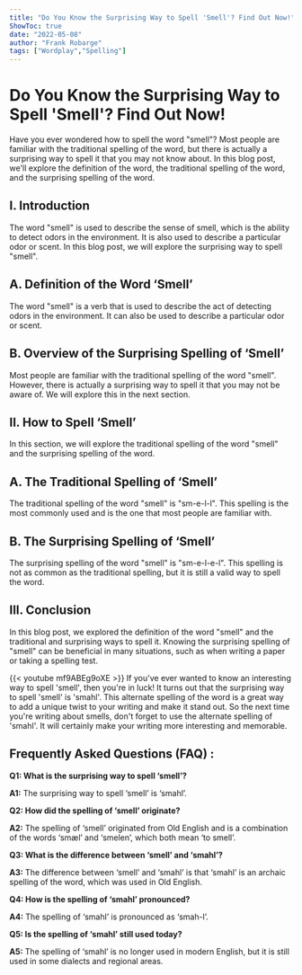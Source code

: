 ```yaml
---
title: "Do You Know the Surprising Way to Spell 'Smell'? Find Out Now!"
ShowToc: true 
date: "2022-05-08"
author: "Frank Robarge" 
tags: ["Wordplay","Spelling"]
---
```

# Do You Know the Surprising Way to Spell 'Smell'? Find Out Now!

Have you ever wondered how to spell the word "smell"? Most people are familiar with the traditional spelling of the word, but there is actually a surprising way to spell it that you may not know about. In this blog post, we'll explore the definition of the word, the traditional spelling of the word, and the surprising spelling of the word.

## I. Introduction

The word "smell" is used to describe the sense of smell, which is the ability to detect odors in the environment. It is also used to describe a particular odor or scent. In this blog post, we will explore the surprising way to spell "smell".

## A. Definition of the Word ‘Smell’

The word "smell" is a verb that is used to describe the act of detecting odors in the environment. It can also be used to describe a particular odor or scent.

## B. Overview of the Surprising Spelling of ‘Smell’

Most people are familiar with the traditional spelling of the word "smell". However, there is actually a surprising way to spell it that you may not be aware of. We will explore this in the next section.

## II. How to Spell ‘Smell’

In this section, we will explore the traditional spelling of the word "smell" and the surprising spelling of the word.

## A. The Traditional Spelling of ‘Smell’

The traditional spelling of the word "smell" is "sm-e-l-l". This spelling is the most commonly used and is the one that most people are familiar with.

## B. The Surprising Spelling of ‘Smell’

The surprising spelling of the word "smell" is "sm-e-l-e-l". This spelling is not as common as the traditional spelling, but it is still a valid way to spell the word.

## III. Conclusion

In this blog post, we explored the definition of the word "smell" and the traditional and surprising ways to spell it. Knowing the surprising spelling of "smell" can be beneficial in many situations, such as when writing a paper or taking a spelling test.

{{< youtube mf9ABEg9oXE >}} 
If you've ever wanted to know an interesting way to spell 'smell', then you're in luck! It turns out that the surprising way to spell 'smell' is 'smahl'. This alternate spelling of the word is a great way to add a unique twist to your writing and make it stand out. So the next time you're writing about smells, don't forget to use the alternate spelling of 'smahl'. It will certainly make your writing more interesting and memorable.

## Frequently Asked Questions (FAQ) :
**Q1: What is the surprising way to spell ‘smell’?**

**A1:** The surprising way to spell ‘smell’ is ‘smahl’.

**Q2: How did the spelling of ‘smell’ originate?**

**A2:** The spelling of ‘smell’ originated from Old English and is a combination of the words ‘smæl’ and ‘smelen’, which both mean ‘to smell’.

**Q3: What is the difference between ‘smell’ and ‘smahl’?**

**A3:** The difference between ‘smell’ and ‘smahl’ is that ‘smahl’ is an archaic spelling of the word, which was used in Old English.

**Q4: How is the spelling of ‘smahl’ pronounced?**

**A4:** The spelling of ‘smahl’ is pronounced as ‘smah-l’.

**Q5: Is the spelling of ‘smahl’ still used today?**

**A5:** The spelling of ‘smahl’ is no longer used in modern English, but it is still used in some dialects and regional areas.





